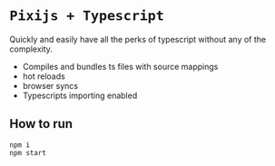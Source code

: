 # `Pixijs + Typescript`
Quickly and easily have all the perks of typescript without any of the complexity.

* Compiles and bundles ts files with source mappings
* hot reloads
* browser syncs
* Typescripts importing enabled

## How to run
```
npm i
npm start
```


